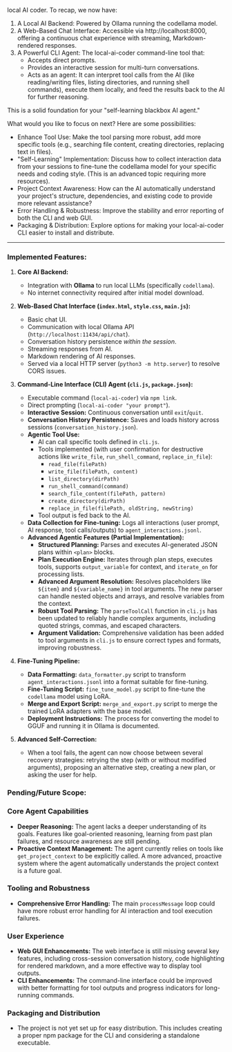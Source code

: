 local AI coder. To recap, we now have:


   1. A Local AI Backend: Powered by Ollama running the codellama model.
   2. A Web-Based Chat Interface: Accessible via http://localhost:8000, offering a continuous
      chat experience with streaming, Markdown-rendered responses.
   3. A Powerful CLI Agent: The local-ai-coder command-line tool that:
       * Accepts direct prompts.
       * Provides an interactive session for multi-turn conversations.
       * Acts as an agent: It can interpret tool calls from the AI (like reading/writing
         files, listing directories, and running shell commands), execute them locally, and
         feed the results back to the AI for further reasoning.


  This is a solid foundation for your "self-learning blackbox AI agent."

  What would you like to focus on next? Here are some possibilities:


   * Enhance Tool Use: Make the tool parsing more robust, add more specific tools (e.g.,
     searching file content, creating directories, replacing text in files).
   * "Self-Learning" Implementation: Discuss how to collect interaction data from your
     sessions to fine-tune the codellama model for your specific needs and coding style.
     (This is an advanced topic requiring more resources).
   * Project Context Awareness: How can the AI automatically understand your project's
     structure, dependencies, and existing code to provide more relevant assistance?
   * Error Handling & Robustness: Improve the stability and error reporting of both the CLI
     and web GUI.
   * Packaging & Distribution: Explore options for making your local-ai-coder CLI easier to
     install and distribute.

---

### Implemented Features:

1.  **Core AI Backend:**
    *   Integration with **Ollama** to run local LLMs (specifically `codellama`).
    *   No internet connectivity required after initial model download.

2.  **Web-Based Chat Interface (`index.html`, `style.css`, `main.js`):**
    *   Basic chat UI.
    *   Communication with local Ollama API (`http://localhost:11434/api/chat`).
    *   Conversation history persistence *within the session*.
    *   Streaming responses from AI.
    *   Markdown rendering of AI responses.
    *   Served via a local HTTP server (`python3 -m http.server`) to resolve CORS issues.

3.  **Command-Line Interface (CLI) Agent (`cli.js`, `package.json`):**
    *   Executable command (`local-ai-coder`) via `npm link`.
    *   Direct prompting (`local-ai-coder "your prompt"`).
    *   **Interactive Session:** Continuous conversation until `exit`/`quit`.
    *   **Conversation History Persistence:** Saves and loads history across sessions (`conversation_history.json`).
    *   **Agentic Tool Use:**
        *   AI can call specific tools defined in `cli.js`.
        *   Tools implemented (with user confirmation for destructive actions like `write_file`, `run_shell_command`, `replace_in_file`):
            *   `read_file(filePath)`
            *   `write_file(filePath, content)`
            *   `list_directory(dirPath)`
            *   `run_shell_command(command)`
            *   `search_file_content(filePath, pattern)`
            *   `create_directory(dirPath)`
            *   `replace_in_file(filePath, oldString, newString)`
        *   Tool output is fed back to the AI.
    *   **Data Collection for Fine-tuning:** Logs all interactions (user prompt, AI response, tool calls/outputs) to `agent_interactions.jsonl`.
    *   **Advanced Agentic Features (Partial Implementation):**
        *   **Structured Planning:** Parses and executes AI-generated JSON plans within `<plan>` blocks.
        *   **Plan Execution Engine:** Iterates through plan steps, executes tools, supports `output_variable` for context, and `iterate_on` for processing lists.
        *   **Advanced Argument Resolution:** Resolves placeholders like `${item}` and `${variable_name}` in tool arguments. The new parser can handle nested objects and arrays, and resolve variables from the context.
        *   **Robust Tool Parsing:** The `parseToolCall` function in `cli.js` has been updated to reliably handle complex arguments, including quoted strings, commas, and escaped characters.
        *   **Argument Validation:** Comprehensive validation has been added to tool arguments in `cli.js` to ensure correct types and formats, improving robustness.

4.  **Fine-Tuning Pipeline:**
    *   **Data Formatting:** `data_formatter.py` script to transform `agent_interactions.jsonl` into a format suitable for fine-tuning.
    *   **Fine-Tuning Script:** `fine_tune_model.py` script to fine-tune the `codellama` model using LoRA.
    *   **Merge and Export Script:** `merge_and_export.py` script to merge the trained LoRA adapters with the base model.
    *   **Deployment Instructions:** The process for converting the model to GGUF and running it in Ollama is documented.

5.  **Advanced Self-Correction:**
    *   When a tool fails, the agent can now choose between several recovery strategies: retrying the step (with or without modified arguments), proposing an alternative step, creating a new plan, or asking the user for help.

### Pending/Future Scope:

### Core Agent Capabilities



*   **Deeper Reasoning:** The agent lacks a deeper understanding of its goals. Features like goal-oriented reasoning, learning from past plan failures, and resource awareness are still pending.
*   **Proactive Context Management:** The agent currently relies on tools like `get_project_context` to be explicitly called. A more advanced, proactive system where the agent automatically understands the project context is a future goal.

### Tooling and Robustness


*   **Comprehensive Error Handling:** The main `processMessage` loop could have more robust error handling for AI interaction and tool execution failures.


### User Experience

*   **Web GUI Enhancements:** The web interface is still missing several key features, including cross-session conversation history, code highlighting for rendered markdown, and a more effective way to display tool outputs.
*   **CLI Enhancements:** The command-line interface could be improved with better formatting for tool outputs and progress indicators for long-running commands.

### Packaging and Distribution

*   The project is not yet set up for easy distribution. This includes creating a proper npm package for the CLI and considering a standalone executable.

